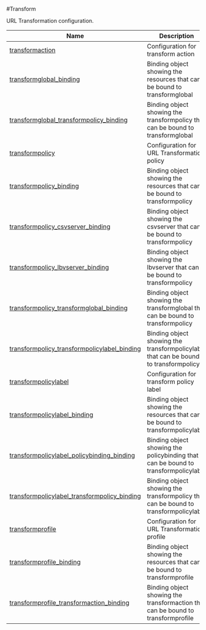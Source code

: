 #Transform

URL Transformation configuration.


<table><thead><tr><th>Name</th><th>Description</th></tr></thead><tbody><tr><td><a href=".././transformaction/transformaction/">transformaction</a></td><td>Configuration for transform action</td></tr><tr><td><a href=".././transformglobal_binding/transformglobal_binding/">transformglobal_binding</a></td><td>Binding object showing the resources that can be bound to transformglobal</td></tr><tr><td><a href=".././transformglobal_transformpolicy_binding/transformglobal_transformpolicy_binding/">transformglobal_transformpolicy_binding</a></td><td>Binding object showing the transformpolicy that can be bound to transformglobal</td></tr><tr><td><a href=".././transformpolicy/transformpolicy/">transformpolicy</a></td><td>Configuration for URL Transformation policy</td></tr><tr><td><a href=".././transformpolicy_binding/transformpolicy_binding/">transformpolicy_binding</a></td><td>Binding object showing the resources that can be bound to transformpolicy</td></tr><tr><td><a href=".././transformpolicy_csvserver_binding/transformpolicy_csvserver_binding/">transformpolicy_csvserver_binding</a></td><td>Binding object showing the csvserver that can be bound to transformpolicy</td></tr><tr><td><a href=".././transformpolicy_lbvserver_binding/transformpolicy_lbvserver_binding/">transformpolicy_lbvserver_binding</a></td><td>Binding object showing the lbvserver that can be bound to transformpolicy</td></tr><tr><td><a href=".././transformpolicy_transformglobal_binding/transformpolicy_transformglobal_binding/">transformpolicy_transformglobal_binding</a></td><td>Binding object showing the transformglobal that can be bound to transformpolicy</td></tr><tr><td><a href=".././transformpolicy_transformpolicylabel_binding/transformpolicy_transformpolicylabel_binding/">transformpolicy_transformpolicylabel_binding</a></td><td>Binding object showing the transformpolicylabel that can be bound to transformpolicy</td></tr><tr><td><a href=".././transformpolicylabel/transformpolicylabel/">transformpolicylabel</a></td><td>Configuration for transform policy label</td></tr><tr><td><a href=".././transformpolicylabel_binding/transformpolicylabel_binding/">transformpolicylabel_binding</a></td><td>Binding object showing the resources that can be bound to transformpolicylabel</td></tr><tr><td><a href=".././transformpolicylabel_policybinding_binding/transformpolicylabel_policybinding_binding/">transformpolicylabel_policybinding_binding</a></td><td>Binding object showing the policybinding that can be bound to transformpolicylabel</td></tr><tr><td><a href=".././transformpolicylabel_transformpolicy_binding/transformpolicylabel_transformpolicy_binding/">transformpolicylabel_transformpolicy_binding</a></td><td>Binding object showing the transformpolicy that can be bound to transformpolicylabel</td></tr><tr><td><a href=".././transformprofile/transformprofile/">transformprofile</a></td><td>Configuration for URL Transformation profile</td></tr><tr><td><a href=".././transformprofile_binding/transformprofile_binding/">transformprofile_binding</a></td><td>Binding object showing the resources that can be bound to transformprofile</td></tr><tr><td><a href=".././transformprofile_transformaction_binding/transformprofile_transformaction_binding/">transformprofile_transformaction_binding</a></td><td>Binding object showing the transformaction that can be bound to transformprofile</td></tr></tbody></table>
